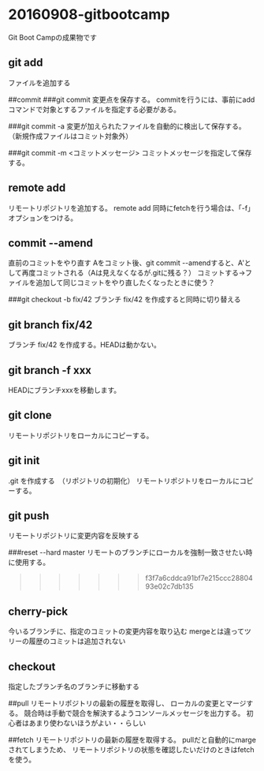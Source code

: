 # 20160908-gitbootcamp

Git Boot Campの成果物です

## git add
ファイルを追加する

##commit
###git commit
変更点を保存する。
commitを行うには、事前にaddコマンドで対象とするファイルを指定する必要がある。

###git commit -a
変更が加えられたファイルを自動的に検出して保存する。
（新規作成ファイルはコミット対象外）

###git commit -m <コミットメッセージ>
コミットメッセージを指定して保存する。

## remote add
リモートリポジトリを追加する。
remote add <name> <url>
同時にfetchを行う場合は、「-f」オプションをつける。

## commit --amend
直前のコミットをやり直す
Aをコミット後、git commit --amendすると、A'として再度コミットされる（Aは見えなくなるが.gitに残る？）
コミットする→ファイルを追加して同じコミットをやり直したくなったときに使う？

###git checkout -b fix/42
ブランチ fix/42 を作成すると同時に切り替える

## git branch fix/42
ブランチ fix/42 を作成する。HEADは動かない。

## git branch -f xxx

HEADにブランチxxxを移動します。

## git clone
リモートリポジトリをローカルにコピーする。

## git init
.git を作成する　（リポジトリの初期化）
リモートリポジトリをローカルにコピーする。

## git push
リモートリポジトリに変更内容を反映する

###reset --hard master
リモートのブランチにローカルを強制一致させたい時に使用する。
>>>>>>> f3f7a6cddca91bf7e215ccc2880493e02c7db135

## cherry-pick
今いるブランチに、指定のコミットの変更内容を取り込む
mergeとは違ってツリーの履歴のコミットは追加されない

## checkout
指定したブランチ名のブランチに移動する


##pull
リモートリポジトリの最新の履歴を取得し、
ローカルの変更とマージする。
競合時は手動で競合を解決するようコンソールメッセージを出力する。
初心者はあまり使わないほうがよい・・らしい

##fetch
リモートリポジトリの最新の履歴を取得する。
pullだと自動的にmargeされてしまうため、
リモートリポジトリの状態を確認したいだけのときはfetchを使う。

